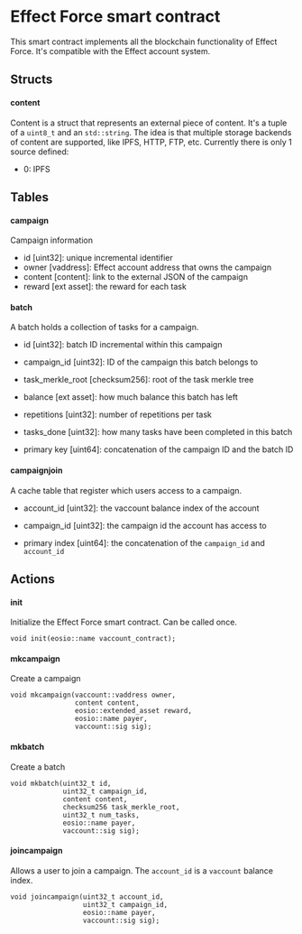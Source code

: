 # Effect Force smart contract

This smart contract implements all the blockchain functionality of Effect
Force. It's compatible with the Effect account system.

## Structs

#### content
Content is a struct that represents an external piece of content. It's a tuple
of a `uint8_t` and an `std::string`. The idea is that multiple storage backends
of content are supported, like IPFS, HTTP, FTP, etc. Currently there is only 1
source defined:

- 0: IPFS

## Tables

#### campaign

Campaign information

- id [uint32]: unique incremental identifier
- owner [vaddress]: Effect account address that owns the campaign
- content [content]: link to the external JSON of the campaign
- reward [ext asset]: the reward for each task

#### batch

A batch holds a collection of tasks for a campaign.

- id [uint32]: batch ID incremental within this campaign
- campaign_id [uint32]: ID of the campaign this batch belongs to
- task_merkle_root [checksum256]: root of the task merkle tree
- balance [ext asset]: how much balance this batch has left
- repetitions [uint32]: number of repetitions per task
- tasks_done [uint32]: how many tasks have been completed in this batch

- primary key [uint64]: concatenation of the campaign ID and the batch ID

#### campaignjoin

A cache table that register which users access to a campaign.

- account_id [uint32]: the vaccount balance index of the account
- campaign_id [uint32]: the campaign id the account has access to

- primary index [uint64]: the concatenation of the `campaign_id` and `account_id`

## Actions

#### init
Initialize the Effect Force smart contract. Can be called once.
```
void init(eosio::name vaccount_contract);
```

#### mkcampaign
Create a campaign
```
void mkcampaign(vaccount::vaddress owner,
                content content,
                eosio::extended_asset reward,
                eosio::name payer,
                vaccount::sig sig);
```

#### mkbatch
Create a batch
```
void mkbatch(uint32_t id,
             uint32_t campaign_id,
             content content,
             checksum256 task_merkle_root,
             uint32_t num_tasks,
             eosio::name payer,
             vaccount::sig sig);
```

#### joincampaign
Allows a user to join a campaign. The `account_id` is a `vaccount` balance index.
```
void joincampaign(uint32_t account_id,
                  uint32_t campaign_id,
                  eosio::name payer,
                  vaccount::sig sig);
```
